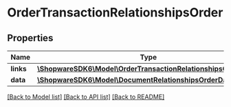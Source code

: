 # OrderTransactionRelationshipsOrder

## Properties
Name | Type | Description | Notes
------------ | ------------- | ------------- | -------------
**links** | [**\ShopwareSDK6\Model\OrderTransactionRelationshipsOrderLinks**](OrderTransactionRelationshipsOrderLinks.md) |  | [optional] 
**data** | [**\ShopwareSDK6\Model\DocumentRelationshipsOrderData**](DocumentRelationshipsOrderData.md) |  | [optional] 

[[Back to Model list]](../../README.md#documentation-for-models) [[Back to API list]](../../README.md#documentation-for-api-endpoints) [[Back to README]](../../README.md)

